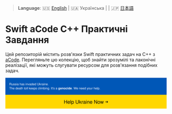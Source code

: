 > **Language**: 🇺🇸 [English](README.md) | 🇺🇦 Українська | | 🇯🇵 [日本語](README.ja.md)

# Swift aCode C++ Практичні Завдання

Цей репозиторій містить розв'язки Swift практичних задач на C++ з [aCode](https://acode.com.ua). Перегляньте цю колекцію, щоб знайти зрозумілі та лаконічні реалізації, які можуть слугувати ресурсом для розв'язання подібних задач.

[![Stand With Ukraine](https://raw.githubusercontent.com/vshymanskyy/StandWithUkraine/main/banner2-direct.svg)](https://vshymanskyy.github.io/StandWithUkraine)
